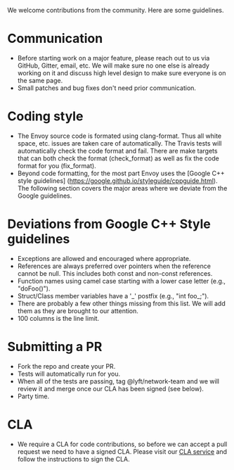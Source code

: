 We welcome contributions from the community. Here are some guidelines.

# Communication

* Before starting work on a major feature, please reach out to us via GitHub, Gitter,
  email, etc. We will make sure no one else is already working on it and discuss high
  level design to make sure everyone is on the same page.
* Small patches and bug fixes don't need prior communication.

# Coding style

* The Envoy source code is formated using clang-format. Thus all white space, etc. 
  issues are taken care of automatically. The Travis tests will automatically check
  the code format and fail. There are make targets that can both check the format 
  (check_format) as well as fix the code format for you (fix_format).
* Beyond code formatting, for the most part Envoy uses the [Google C++ style guidelines]
  (https://google.github.io/styleguide/cppguide.html). The following section covers the 
  major areas where we deviate from the Google guidelines.

# Deviations from Google C++ Style guidelines

* Exceptions are allowed and encouraged where appropriate.
* References are always preferred over pointers when the reference cannot be null. This
  includes both const and non-const references.
* Function names using camel case starting with a lower case letter (e.g., "doFoo()").
* Struct/Class member variables have a '\_' postfix (e.g., "int foo\_;").
* There are probably a few other things missing from this list. We will add them as they
  are brought to our attention.
* 100 columns is the line limit.

# Submitting a PR

* Fork the repo and create your PR.
* Tests will automatically run for you. 
* When all of the tests are passing, tag @lyft/network-team and we will review it and
  merge once our CLA has been signed (see below).
* Party time.

# CLA

* We require a CLA for code contributions, so before we can accept a pull request we need 
  to have a signed CLA. Please visit our [CLA service](https://oss.lyft.com/cla) and follow 
  the instructions to sign the CLA.

